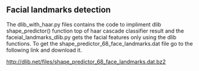 ## Facial landmarks detection

The dlib_with_haar.py files contains the code to impliment dlib shape_predictor() function top of haar cascade classifier result and the faceial_landmarks_dlib.py gets the facial features only using the dlib functions. To get the shape_predictor_68_face_landmarks.dat file go to the following link and download it.

http://dlib.net/files/shape_predictor_68_face_landmarks.dat.bz2
